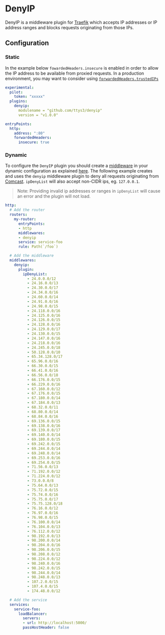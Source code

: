 # DenyIP

DenyIP is a middleware plugin for [Traefik](https://github.com/traefik/traefik) which accepts IP addresses or IP address ranges and blocks requests originating from those IPs.

## Configuration

### Static

In the example below `fowardedHeaders.insecure` is enabled in order to allow the IP address to be available from proxied requests. In a production environment, you may want to consider using [`forwardedHeaders.trustedIPs`](https://docs.traefik.io/routing/entrypoints/#forwarded-headers)

```yaml
experimental:
  pilot:
    token: "xxxxx"
  plugins:
    denyip:
      modulename = "github.com/ttys3/denyip"
      version = "v1.0.0"

entryPoints:
  http:
    address: ":80"
    forwardedHeaders:
      insecure: true
```

### Dynamic

To configure the `DenyIP` plugin you should create a [middleware](https://docs.traefik.io/middlewares/overview/) in your dynamic configuration as explained [here](https://docs.traefik.io/middlewares/overview/). The following example creates and uses the `denyip` middleware plugin to deny all requests originating from [Comcast](https://postmaster.comcast.net/dynamic-IP-ranges.html). `ipDenyList` will also accept non-CIDR ips, eg. `127.0.0.1`.

> Note: Providing invalid ip addresses or ranges in `ipDenyList` will cause an error and the plugin will not load.

```yaml
http:
  # Add the router
  routers:
    my-router:
      entryPoints:
      - http
      middlewares:
      - denyip
      service: service-foo
      rule: Path(`/foo`)

  # Add the middleware
  middlewares:
    denyip:
      plugin:
        ipDenyList:
          - 24.0.0.0/12
          - 24.16.0.0/13
          - 24.30.0.0/17
          - 24.34.0.0/16
          - 24.60.0.0/14
          - 24.91.0.0/16
          - 24.98.0.0/15
          - 24.118.0.0/16
          - 24.125.0.0/16
          - 24.126.0.0/15
          - 24.128.0.0/16
          - 24.129.0.0/17
          - 24.130.0.0/15
          - 24.147.0.0/16
          - 24.218.0.0/16
          - 24.245.0.0/18
          - 50.128.0.0/10
          - 65.34.128.0/17
          - 65.96.0.0/16
          - 66.30.0.0/15
          - 66.41.0.0/16
          - 66.56.0.0/18
          - 66.176.0.0/15
          - 66.229.0.0/16
          - 67.160.0.0/12
          - 67.176.0.0/15
          - 67.180.0.0/14
          - 67.184.0.0/13
          - 68.32.0.0/11
          - 68.80.0.0/14
          - 68.84.0.0/16
          - 69.136.0.0/15
          - 69.138.0.0/16
          - 69.139.0.0/17
          - 69.140.0.0/14
          - 69.180.0.0/15
          - 69.242.0.0/15
          - 69.244.0.0/14
          - 69.248.0.0/14
          - 69.253.0.0/16
          - 69.254.0.0/15
          - 71.56.0.0/13
          - 71.192.0.0/12
          - 71.224.0.0/12
          - 73.0.0.0/8
          - 75.64.0.0/13
          - 75.72.0.0/15
          - 75.74.0.0/16
          - 75.75.0.0/17
          - 75.75.128.0/18
          - 76.16.0.0/12
          - 76.97.0.0/16
          - 76.98.0.0/15
          - 76.100.0.0/14
          - 76.104.0.0/13
          - 76.112.0.0/12
          - 98.192.0.0/13
          - 98.200.0.0/14
          - 98.204.0.0/16
          - 98.206.0.0/15
          - 98.208.0.0/12
          - 98.224.0.0/12
          - 98.240.0.0/16
          - 98.242.0.0/15
          - 98.244.0.0/14
          - 98.248.0.0/13
          - 107.2.0.0/15
          - 107.4.0.0/15
          - 174.48.0.0/12

  # Add the service
  services:
    service-foo:
      loadBalancer:
        servers:
        - url: http://localhost:5000/
        passHostHeader: false
```